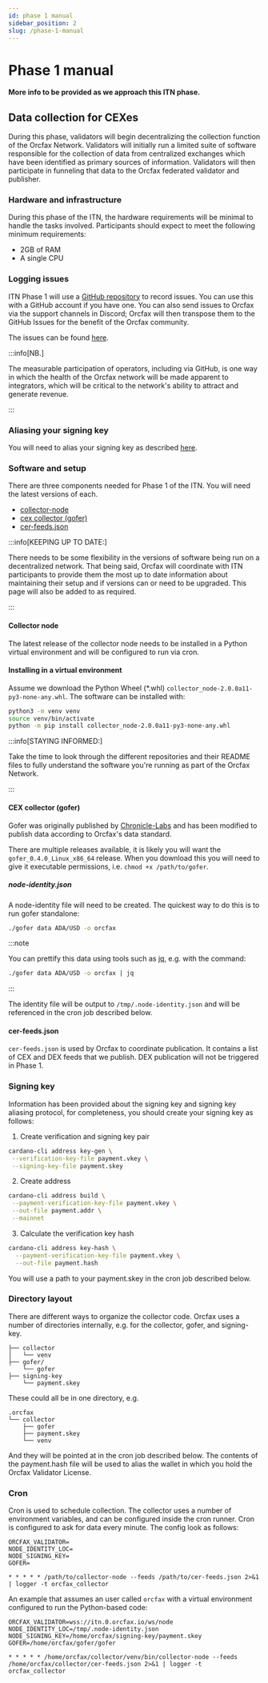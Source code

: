 ```yaml
---
id: phase 1 manual
sidebar_position: 2
slug: /phase-1-manual
---
```


# Phase 1 manual

**More info to be provided as we approach this ITN phase.**

## Data collection for CEXes

During this phase, validators will begin decentralizing the collection function
of the Orcfax Network. Validators will initially run a limited suite of software
responsible for the collection of data from centralized exchanges which have
been identified as primary sources of information. Validators will then
participate in funneling that data to the Orcfax federated validator and
publisher.

### Hardware and infrastructure

During this phase of the ITN, the hardware requirements will be minimal to
handle the tasks involved. Participants should expect to meet the following
minimum requirements:

-   2GB of RAM
-   A single CPU

### Logging issues

ITN Phase 1 will use a [GitHub repository][issues-0] to record issues. You can
use this with a GitHub account if you have one. You can also send issues to
Orcfax via the support channels in Discord; Orcfax will then transpose them to
the GitHub Issues for the benefit of the Orcfax community.

The issues can be found [here][issues-1].

[issues-0]: https://github.com/orcfax/ITN-Phase-1/
[issues-1]: https://github.com/orcfax/ITN-Phase-1/issues

:::info[NB.]

The measurable participation of operators, including via GitHub, is one way in
which the health of the Orcfax network will be made apparent to integrators,
which will be critical to the network's ability to attract and generate revenue.

:::

### Aliasing your signing key

You will need to alias your signing key as described [here][alias-1].

[alias-1]: signing-key-aliasing

### Software and setup

There are three components needed for Phase 1 of the ITN. You will need the
latest versions of each.

-   [collector-node][collector-1]
-   [cex collector (gofer)][collector-2]
-   [cer-feeds.json][collector-3]

:::info[KEEPING UP TO DATE:]

There needs to be some flexibility in the versions of software being run on a
decentralized network. That being said, Orcfax will coordinate with ITN
participants to provide them the most up to date information about maintaining
their setup and if versions can or need to be upgraded. This page will also be
added to as required.

:::

[collector-1]: https://github.com/orcfax/collector-node/releases
[collector-2]: https://github.com/orcfax/oracle-suite/releases
[collector-3]:
    https://raw.githubusercontent.com/orcfax/cer-feeds/refs/tags/2024.10.30.0001/feeds/mainnet/cer-feeds.json

#### Collector node

The latest release of the collector node needs to be installed in a Python
virtual environment and will be configured to run via cron.

#### Installing in a virtual environment

Assume we download the Python Wheel (\*.whl)
`collector_node-2.0.0a11-py3-none-any.whl`. The software can be installed with:

```sh
python3 -m venv venv
source venv/bin/activate
python -m pip install collector_node-2.0.0a11-py3-none-any.whl
```

:::info[STAYING INFORMED:]

Take the time to look through the different repositories and their README files
to fully understand the software you're running as part of the Orcfax Network.

:::

#### CEX collector (gofer)

Gofer was originally published by [Chronicle-Labs][chronicle-1] and has been
modified to publish data according to Orcfax's data standard.

There are multiple releases available, it is likely you will want the
`gofer_0.4.0_Linux_x86_64` release. When you download this you will need to give
it executable permissions, i.e. `chmod +x /path/to/gofer`.

[chronicle-1]: https://chroniclelabs.org/

##### node-identity.json

A node-identity file will need to be created. The quickest way to do this is to
run gofer standalone:

```sh
./gofer data ADA/USD -o orcfax
```

:::note

You can prettify this data using tools such as [jq][jq-1], e.g. with the
command:

```sh
./gofer data ADA/USD -o orcfax | jq
```

:::

[jq-1]: https://jqlang.github.io/jq/

The identity file will be output to `/tmp/.node-identity.json` and will be
referenced in the cron job described below.

#### cer-feeds.json

`cer-feeds.json` is used by Orcfax to coordinate publication. It contains a list
of CEX and DEX feeds that we publish. DEX publication will not be triggered in
Phase 1.

### Signing key

Information has been provided about the signing key and signing key aliasing
protocol, for completeness, you should create your signing key as follows:

<!--markdownlint-disable-->

1. Create verification and signing key pair

```sh
cardano-cli address key-gen \
 --verification-key-file payment.vkey \
 --signing-key-file payment.skey
```

2. Create address

```sh
cardano-cli address build \
 --payment-verification-key-file payment.vkey \
 --out-file payment.addr \
 --mainnet
```

3. Calculate the verification key hash

```sh
cardano-cli address key-hash \
  --payment-verification-key-file payment.vkey \
  --out-file payment.hash
```

<!--markdownlint-enable-->

You will use a path to your payment.skey in the cron job described below.

### Directory layout

There are different ways to organize the collector code. Orcfax uses a number of
directories internally, e.g. for the collector, gofer, and signing-key.

```text
├── collector
│   └── venv
├── gofer/
    └── gofer
├── signing-key
    └── payment.skey
```

These could all be in one directory, e.g.

```text
.orcfax
└── collector
    ├── gofer
    ├── payment.skey
    └── venv
```

And they will be pointed at in the cron job described below. The contents of the
payment.hash file will be used to alias the wallet in which you hold the Orcfax
Validator License.

### Cron

Cron is used to schedule collection. The collector uses a number of environment
variables, and can be configured inside the cron runner. Cron is configured to
ask for data every minute. The config look as follows:

<!--markdownlint-disable-->

```cron
ORCFAX_VALIDATOR=
NODE_IDENTITY_LOC=
NODE_SIGNING_KEY=
GOFER=

* * * * * /path/to/collector-node --feeds /path/to/cer-feeds.json 2>&1 | logger -t orcfax_collector
```

An example that assumes an user called `orcfax` with a virtual environment
configured to run the Python-based code:

```cron
ORCFAX_VALIDATOR=wss://itn.0.orcfax.io/ws/node
NODE_IDENTITY_LOC=/tmp/.node-identity.json
NODE_SIGNING_KEY=/home/orcfax/signing-key/payment.skey
GOFER=/home/orcfax/gofer/gofer

* * * * * /home/orcfax/collector/venv/bin/collector-node --feeds /home/orcfax/collector/cer-feeds.json 2>&1 | logger -t orcfax_collector
```

<!--markdownlint-enable-->

